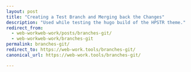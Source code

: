 ```yaml
---
layout: post
title: "Creating a Test Branch and Merging back the Changes"
description: "Used while testing the hugo build of the HPSTR theme."
redirect_from:
  - web-workweb-work/posts/branches-git/
  - web-workweb-work/branches-git
permalink: branches-git/
redirect_to: https://web-work.tools/branches-git/
canonical_url: https://web-work.tools/branches-git/

---
```

